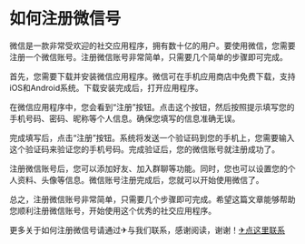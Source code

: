 # 如何注册微信号

微信是一款非常受欢迎的社交应用程序，拥有数十亿的用户。要使用微信，您需要注册一个微信账号。注册微信账号非常简单，只需要几个简单的步骤即可完成。

首先，您需要下载并安装微信应用程序。微信可在手机应用商店中免费下载，支持iOS和Android系统。下载安装完成后，打开应用程序。

在微信应用程序中，您会看到“注册”按钮。点击这个按钮，然后按照提示填写您的手机号码、密码、昵称等个人信息。确保您填写的信息准确无误。

完成填写后，点击“注册”按钮。系统将发送一个验证码到您的手机上，您需要输入这个验证码来验证您的手机号码。完成验证后，您的微信账号就注册成功了。

注册微信账号后，您可以添加好友、加入群聊等功能。同时，您也可以设置您的个人资料、头像等信息。微信账号注册完成后，您就可以开始使用微信了。

总之，注册微信账号非常简单，只需要几个步骤即可完成。希望这篇文章能够帮助您顺利注册微信账号，开始使用这个优秀的社交应用程序。

更多关于如何注册微信号请通过✈与我们联系，感谢阅读，谢谢！[✈点这里联系](https://acc.k02.cc)